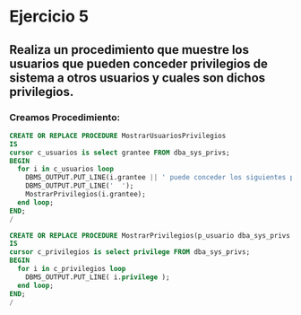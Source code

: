 # Ejercicio 5

## Realiza un procedimiento que muestre los usuarios que pueden conceder privilegios de sistema a otros usuarios y cuales son dichos privilegios.

### Creamos Procedimiento:

```sql
CREATE OR REPLACE PROCEDURE MostrarUsuariosPrivilegios
IS
cursor c_usuarios is select grantee FROM dba_sys_privs;
BEGIN
  for i in c_usuarios loop
    DBMS_OUTPUT.PUT_LINE(i.grantee || ' puede conceder los siguientes privilegios: ');
    DBMS_OUTPUT.PUT_LINE('  ');
    MostrarPrivilegios(i.grantee);
  end loop;
END;
/

CREATE OR REPLACE PROCEDURE MostrarPrivilegios(p_usuario dba_sys_privs.GRANTEE%type)
IS
cursor c_privilegios is select privilege FROM dba_sys_privs;
BEGIN
  for i in c_privilegios loop
    DBMS_OUTPUT.PUT_LINE( i.privilege );
  end loop;
END;
/
```
